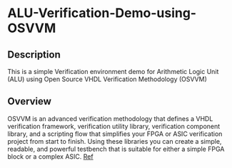 # ALU-Verification-Demo-using-OSVVM
## Description
This is a simple Verification environment demo for Arithmetic Logic Unit (ALU) using Open Source VHDL Verification Methodology (OSVVM)

## Overview
OSVVM is an advanced verification methodology that defines a VHDL verification framework, verification utility library, verification component library, and a scripting flow that simplifies your FPGA or ASIC verification project from start to finish. Using these libraries you can create a simple, readable, and powerful testbench that is suitable for either a simple FPGA block or a complex ASIC. [Ref](https://github.com/OSVVM)
